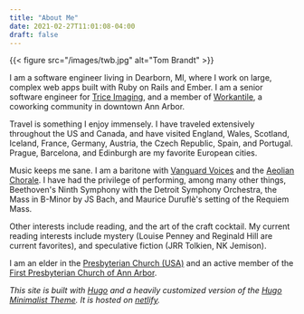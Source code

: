 ```yaml
---
title: "About Me"
date: 2021-02-27T11:01:08-04:00
draft: false
---
```


{{< figure src="/images/twb.jpg" alt="Tom Brandt" >}}

I am a software engineer living in Dearborn, MI, where I work on large, complex web apps built with Ruby on Rails and Ember. I am a senior software engineer for [Trice Imaging](https://triceimaging.com), and a member of [Workantile](http://workantile.org), a coworking community in downtown Ann Arbor.

Travel is something I enjoy immensely. I have traveled extensively throughout the US and Canada, and have visited England, Wales, Scotland, Iceland, France, Germany, Austria, the Czech Republic, Spain, and Portugal. Prague, Barcelona, and Edinburgh are my favorite European cities.

Music keeps me sane. I am a baritone with [Vanguard Voices](http://vanguardvoices.org) and the [Aeolian Chorale](https://www.facebook.com/aeolianchorale). I have had the privilege of performing, among many other things, Beethoven's Ninth Symphony with the Detroit Symphony Orchestra, the Mass in B-Minor by JS Bach, and Maurice Duruflè's setting of the Requiem Mass.

Other interests include reading, and the art of the craft cocktail. My current reading interests include mystery (Louise Penney and Reginald Hill are current favorites), and speculative fiction (JRR Tolkien, NK Jemison).

I am an elder in the [Presbyterian Church (USA)](https://www.pcusa.org/) and an active member of the [First Presbyterian Church of Ann Arbor](https://firstpresbyterian.org).

*This site is built with [Hugo](https://gohugo.io) and a heavily customized version of the [Hugo Minimalist Theme](https://themes.gohugo.io/hugo-minimalist/). It is hosted on [netlify](https://www.netlify.com/).*